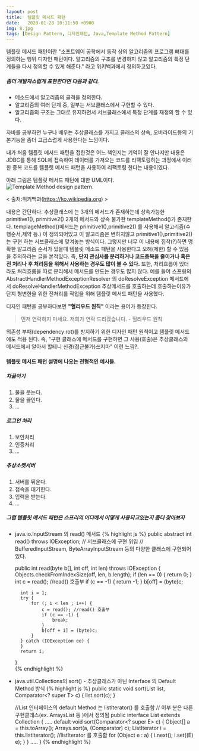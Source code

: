 ```yaml
---
layout: post
title:  템플릿 메서드 패턴
date:   2020-01-28 10:11:50 +0900
img: 8.jpg
tags: [Design Pattern, 디자인패턴, Java,Template Method Pattern]
---
```

템플릿 메서드 패턴이란 "소프트웨어 공학에서 동작 상의 알고리즘의 프로그램 뼈대를 정의하는 행위 디자인 패턴이다. 알고리즘의 구조를 변경하지 않고 알고리즘의 특정 단계들을 다시 정의할 수 있게 해준다." 라고 위키백과에서 정의하고있다.
##### 좀더 개발자스럽게 표현한다면 다음과 같다. 
* 메소드에서 알고리즘의 골격을 정의한다.
* 알고리즘의 여러 단계 중, 일부는 서브클래스에서 구현할 수 있다.
* 알고리즘의 구조는 그대로 유지하면서 서브클래스에서 특정 단계를 재정의 할 수 있다.

자바를 공부하면 누구나 배우는 추상클래스를 가지고 클래스의 상속, 오버라이드등의 기본기능을 좀더 고급스럽게 사용한다는 느낌이다.

내가 처음 템플릿 메서드 패턴을 접한것은 어느 책인지는 기억이 잘 안나지만 내용은 JDBC를 통해 SQL에 접속하여 데이터를 가저오는 코드를 리팩토링하는 과정에서 이러한 중복 코드를 템플릿 메서드 패턴을 사용하여 리팩토링 한다는 내용이였다.


아래 그림은 템플릿 메서드 패턴에 대한 UML이다. 
![Template Method design pattern.]({{site.baseurl}}/images/pages/20200128/templatemethodpattern_01.jpg)

< 출처:위키백과(https://ko.wikipedia.org) >

내용은 간단하다. 추상클래스에 는 3개의 메서드가 존재하는데 상속가능한 primitive1(), primitive2() 2개의 메서드와 상속 불가한 templateMethod()가 존재한다.
templageMethod()메서드는 primitive1(),primitive2() 를 사용해서 알고리즘(수행순서,제약 등.) 이 정의되어있고 이 알고리즘은 변하지않고 primitive1(),primitive2()는 구현 하는 서브클래스에 맞겨놓는 방식이다. 그렇지만 너무 이 내용에 집착(?)하면 명확한 알고리즘 순서가 있을때 템플릿 메소드 패턴을 사용한다고 오해(제한) 할 수 있음을 주의하라는 글을 본적있다.
즉, <strong> 단지 관심사를 분리하거나 코드중복을 줄이거나 혹은 전 처리나 후 처리등을 위해서 사용하는 경우도 많이 볼 수 있다.</strong>
또한, 처리흐름이 있더라도 처리흐름을 따로 분리해서 메서드를 만드는 경우도 많지 않다.
예를 들어 스프링의 AbstractHandlerMethodExceptionResolver 의 doResolveException 메서드에서 doResolveHandlerMethodException 추상메서드를 호출하는데 호출하는이유가 단지 형변한을 위한 전처리를 작업을 위해 템플릿 메서드 패턴을 사용했다.

디자인 패턴을 공부하다보면 <strong>"헐리우드 원칙"</strong> 이라는 용어가 등장한다.
> 먼저 연락하지 마세요. 저희가 연락 드리겠습니다. - 헐리우드 원칙

의존성 부패(dependency rot)를 방지하기 위한 디자인 패턴 원칙이고 템플릿 메서드에도 적용 된다. 즉, "구현 클래스에 메서드를 구현하면 그 사용(호출)은 추상클래스의 메서드에서 알아서 할테니 신경(접근불가)쓰지마" 이런 느낌?.


#### 템플릿 메서드 패턴 설명에 나오는 전형적인 예시들.
##### 차끓이기 
1. 물을 붓는다.
2. 물을 끓인다.
3. ...

##### 로그인 처리
1. 보안처리
2. 인증처리 
3. ...

##### 추상소켓서버
1. 서버를 뛰운다.
2. 접속을 대기한다.
3. 입력을 받는다.
4. ...


##### <Strong> 그럼 템플릿 메서드 패턴은 스프리의 어디에서 어떻게 사용되고있는지 좀더 찾아보자</Strong>
* java.io.InputStream 의 read() 메서드
{% highlight js %}
    public abstract int read() throws IOException;  // 서브클래스에 구현 위임 
    // BufferedInputStream, ByteArrayInputStream 등의 다양한 클래스에 구현되어있다.
    
    public int read(byte b[], int off, int len) throws IOException {
        Objects.checkFromIndexSize(off, len, b.length);
        if (len == 0) {
            return 0;
        }
        int c = read();  //read() 호출부
        if (c == -1) {
            return -1;
        }
        b[off] = (byte)c;

        int i = 1;
        try {
            for (; i < len ; i++) {
                c = read(); //read() 호출부
                if (c == -1) {
                    break;
                }
                b[off + i] = (byte)c;
            }
        } catch (IOException ee) {
        }
        return i;
    }  
{% endhighlight %}
* java.util.Collections의 sort() - 추상클래스가 아닌 Interface 의 Default Method 방식
{% highlight js %}
    public static <T> void sort(List<T> list, Comparator<? super T> c) {
        list.sort(c);
    }

    //List 인터페이스의 default Method 는 listIterator() 를 호출함
    // 이부 분은 다른 구현클래스(ex. ArraysList 등 )에서 정의됨
    public interface List<E> extends Collection<E> {
        .....
        default void sort(Comparator<? super E> c) {
            Object[] a = this.toArray();
            Arrays.sort(a, (Comparator) c);
            ListIterator<E> i = this.listIterator();
            //listIterator 를 호출함
            for (Object e : a) {
                i.next();
                i.set((E) e);
            }
        }
        .....
    }
{% endhighlight %}




